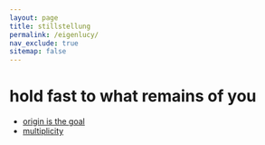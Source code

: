 ```yaml
---
layout: page
title: stillstellung
permalink: /eigenlucy/
nav_exclude: true
sitemap: false
---
```


# hold fast to what remains of you

*   [origin is the goal](/eigenlucy/origin-is-the-goal/)
*   [multiplicity](/eigenlucy/multiplicity/)
    <!-- Add more links here as you create new entries -->
    <!-- e.g., * [Another Secret Thought](/eigenlucy/another-secret-thought/) -->
